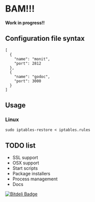 # BAM!!!

**Work in progress!!**


## Configuration file syntax

    [
      {
        "name": "monit",
        "port": 2812
      },
      {
        "name": "godoc",
        "port": 3000
      }
    ]


## Usage

### Linux

    sudo iptables-restore < iptables.rules

## TODO list

* SSL support
* OSX support
* Start scripts
* Package installers
* Process management
* Docs


[![Bitdeli Badge](https://d2weczhvl823v0.cloudfront.net/jweslley/bam/trend.png)](https://bitdeli.com/free "Bitdeli Badge")

